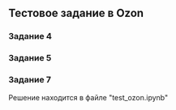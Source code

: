 ## Тестовое задание в Ozon
### Задание 4
### Задание 5

### Задание 7
Решение находится в файле "test_ozon.ipynb"
